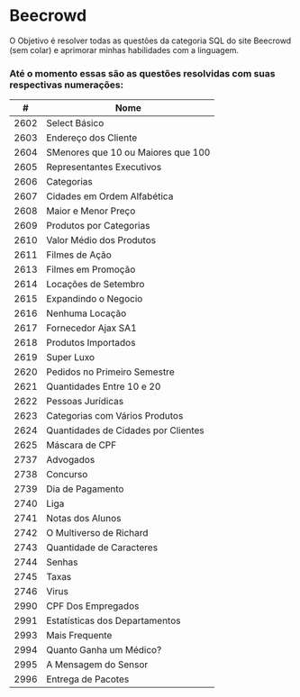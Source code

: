 # Beecrowd 

O Objetivo é resolver todas as questões da categoria SQL do site Beecrowd (sem colar) e aprimorar minhas habilidades com a linguagem.

### Até o momento essas são as questões resolvidas com suas respectivas numerações:
<table>
  <thead>
    <th> # </th>
    <th> Nome </th>
  <thead>
  <tbody>
  <tr>
    <td>2602</td>
    <td>Select Básico</td>
  </tr>
  <tr>
    <td>2603</td>
    <td>Endereço dos Cliente</td>
  </tr>
  <tr>
    <td>2604</td>
    <td>SMenores que 10 ou Maiores que 100</td>
  </tr>
  <tr>
    <td>2605</td>
    <td>Representantes Executivos</td>
  </tr>
  <tr>
    <td>2606</td>
    <td>Categorias</td>
  </tr>
  <tr>
    <td>2607</td>
    <td>Cidades em Ordem Alfabética</td>
  </tr>
  <tr>
    <td>2608</td>
    <td>Maior e Menor Preço</td>
  </tr>
  <tr>
    <td>2609</td>
    <td>Produtos por Categorias</td>
  </tr>
  <tr>
    <td>2610</td>
    <td>Valor Médio dos Produtos</td>
  </tr>
  <tr>
    <td>2611</td>
    <td>Filmes de Ação</td>
  </tr>
  <tr>
    <td>2613</td>
    <td>Filmes em Promoção</td>
  </tr>
  <tr>
    <td>2614</td>
    <td>Locações de Setembro</td>
  </tr>
  <tr>
    <td>2615</td>
    <td>Expandindo o Negocio</td>
  </tr>
  <tr>
    <td>2616</td>
    <td>Nenhuma Locação</td>
  </tr>
  <tr>
    <td>2617</td>
    <td>Fornecedor Ajax SA1</td>
  </tr>
  <tr>
    <td>2618</td>
    <td>Produtos Importados</td>
  </tr>
  <tr>
    <td>2619</td>
    <td>Super Luxo</td>
  </tr>
  <tr>
    <td>2620</td>
    <td>Pedidos no Primeiro Semestre</td>
  </tr>
  <tr>
    <td>2621</td>
    <td>Quantidades Entre 10 e 20</td>
  </tr>
  <tr>
    <td>2622</td>
    <td>Pessoas Jurídicas</td>
  </tr>
  <tr>
    <td>2623</td>
    <td>Categorias com Vários Produtos</td>
  </tr>
  <tr>
    <td>2624</td>
    <td>Quantidades de Cidades por Clientes</td>
  </tr>
  <tr>
    <td>2625</td>
    <td>Máscara de CPF</td>
  </tr>
  <tr>
    <td>2737</td>
    <td>Advogados</td>
  </tr>
  <tr>
    <td>2738</td>
    <td>Concurso</td>
  </tr>
  <tr>
    <td>2739</td>
    <td>Dia de Pagamento</td>
  </tr>
  <tr>
    <td>2740</td>
    <td>Liga</td>
  </tr>
  <tr>
    <td>2741</td>
    <td>Notas dos Alunos</td>
  </tr>
  <tr>
    <td>2742</td>
    <td>O Multiverso de Richard</td>
  </tr>
  <tr>
    <td>2743</td>
    <td>Quantidade de Caracteres</td>
  </tr>
  <tr>
    <td>2744</td>
    <td>Senhas</td>
  </tr>
  <tr>
    <td>2745</td>
    <td>Taxas</td>
  </tr>
  <tr>
    <td>2746</td>
    <td>Virus</td>
  </tr>
  <tr>
    <td>2990</td>
    <td>CPF Dos Empregados</td>
  </tr>
  <tr>
    <td>2991</td>
    <td>Estatísticas dos Departamentos</td>
  </tr>
  <tr>
    <td>2993</td>
    <td>Mais Frequente</td>
  </tr>
  <tr>
    <td>2994</td>
    <td>Quanto Ganha um Médico?</td>
  </tr>
  <tr>
    <td>2995</td>
    <td>A Mensagem do Sensor</td>
  </tr>
  <tr>
    <td>2996</td>
    <td>Entrega de Pacotes</td>
  </tr>
  </tbody>
</table>	

